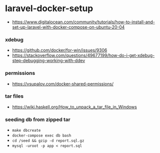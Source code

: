 # laravel-docker-setup

- https://www.digitalocean.com/community/tutorials/how-to-install-and-set-up-laravel-with-docker-compose-on-ubuntu-20-04

### xdebug
- https://github.com/docker/for-win/issues/9306
- https://stackoverflow.com/questions/49677199/how-do-i-get-xdebug-step-debugging-working-with-ddev

### permissions
 - https://vsupalov.com/docker-shared-permissions/

### tar files
 - https://wiki.haskell.org/How_to_unpack_a_tar_file_in_Windows

### seeding db from zipped tar
 - `make dbcreate`
 - `docker-compose exec db bash`
 - `cd /seed && gzip -d report.sql.gz`
 - `mysql -uroot -p app < report.sql`